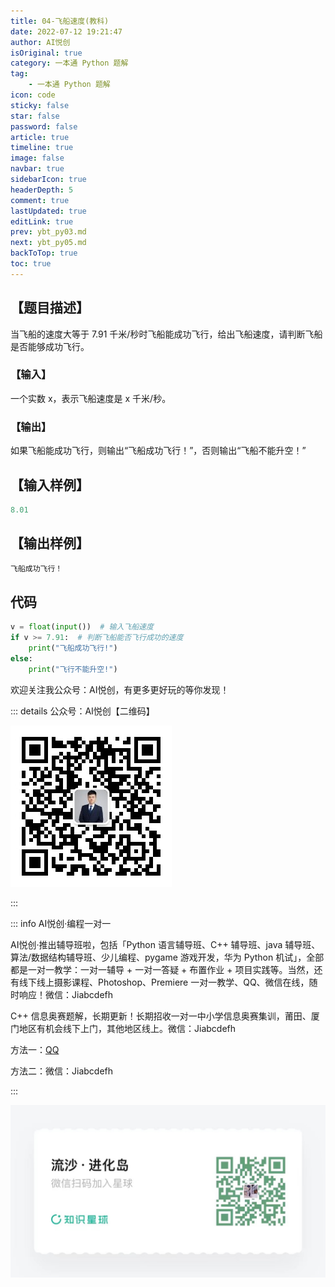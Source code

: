 ```yaml
---
title: 04-飞船速度(教科)
date: 2022-07-12 19:21:47
author: AI悦创
isOriginal: true
category: 一本通 Python 题解
tag:
    - 一本通 Python 题解
icon: code
sticky: false
star: false
password: false
article: true
timeline: true
image: false
navbar: true
sidebarIcon: true
headerDepth: 5
comment: true
lastUpdated: true
editLink: true
prev: ybt_py03.md
next: ybt_py05.md
backToTop: true
toc: true
---
```


## 【题目描述】

当飞船的速度大等于 7.91 千米/秒时飞船能成功飞行，给出飞船速度，请判断飞船是否能够成功飞行。

### 【输入】

一个实数 x，表示飞船速度是 x 千米/秒。

### 【输出】

如果飞船能成功飞行，则输出“飞船成功飞行！”，否则输出“飞船不能升空！”

## 【输入样例】

```python
8.01
```

## 【输出样例】

```python
飞船成功飞行！
```

## 代码

```python
v = float(input())  # 输入飞船速度
if v >= 7.91:  # 判断飞船能否飞行成功的速度
	print("飞船成功飞行!")
else:
	print("飞行不能升空!")
```

欢迎关注我公众号：AI悦创，有更多更好玩的等你发现！

::: details 公众号：AI悦创【二维码】

![](/gzh.jpg)

:::

::: info AI悦创·编程一对一

AI悦创·推出辅导班啦，包括「Python 语言辅导班、C++ 辅导班、java 辅导班、算法/数据结构辅导班、少儿编程、pygame 游戏开发，华为 Python 机试」，全部都是一对一教学：一对一辅导 + 一对一答疑 + 布置作业 + 项目实践等。当然，还有线下线上摄影课程、Photoshop、Premiere 一对一教学、QQ、微信在线，随时响应！微信：Jiabcdefh

C++ 信息奥赛题解，长期更新！长期招收一对一中小学信息奥赛集训，莆田、厦门地区有机会线下上门，其他地区线上。微信：Jiabcdefh

方法一：[QQ](http://wpa.qq.com/msgrd?v=3&uin=1432803776&site=qq&menu=yes)

方法二：微信：Jiabcdefh

:::

![](/zsxq.jpg)






